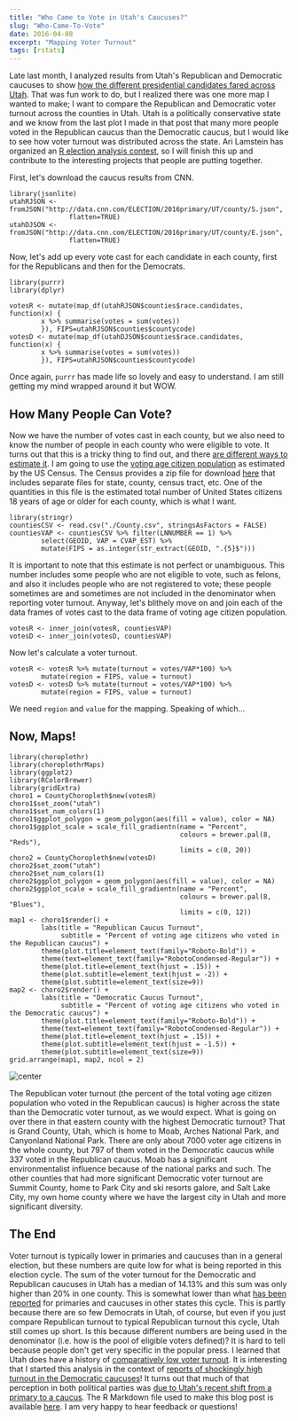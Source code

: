 ```yaml
---
title: "Who Came to Vote in Utah's Caucuses?"
slug: "Who-Came-To-Vote"
date: 2016-04-08
excerpt: "Mapping Voter Turnout"
tags: [rstats]
---
```




Late last month, I analyzed results from Utah's Republican and Democratic caucuses to show [how the different presidential candidates fared across Utah](http://juliasilge.com/blog/Mapping-Utah-Caucus/). That was fun work to do, but I realized there was one more map I wanted to make; I want to compare the Republican and Democratic voter turnout across the counties in Utah. Utah is a politically conservative state and we know from the last plot I made in that post that many more people voted in the Republican caucus than the Democratic caucus, but I would like to see how voter turnout was distributed across the state. Ari Lamstein has organized an [R election analysis contest](http://www.arilamstein.com/blog/2016/03/28/announcing-r-election-analysis-contest/), so I will finish this up and contribute to the interesting projects that people are putting together.

First, let's download the caucus results from CNN.


```{r}
library(jsonlite)
utahRJSON <- fromJSON("http://data.cnn.com/ELECTION/2016primary/UT/county/S.json",
               flatten=TRUE)
utahDJSON <- fromJSON("http://data.cnn.com/ELECTION/2016primary/UT/county/E.json",
               flatten=TRUE)
```

Now, let's add up every vote cast for each candidate in each county, first for the Republicans and then for the Democrats.


```{r}
library(purrr)
library(dplyr)

votesR <- mutate(map_df(utahRJSON$counties$race.candidates, function(x) {
        x %>% summarise(votes = sum(votes))
        }), FIPS=utahRJSON$counties$countycode)
votesD <- mutate(map_df(utahDJSON$counties$race.candidates, function(x) {
        x %>% summarise(votes = sum(votes))
        }), FIPS=utahRJSON$counties$countycode)
```

Once again, `purrr` has made life so lovely and easy to understand. I am still getting my mind wrapped around it but WOW. 

## How Many People Can Vote?

Now we have the number of votes cast in each county, but we also need to know the number of people in each county who were eligible to vote. It turns out that this is a tricky thing to find out, and there [are different ways to estimate it](http://www.pewtrusts.org/en/research-and-analysis/analysis/2014/07/31/measuring-voter-turnout). I am going to use the [voting age  citizen population](https://www.census.gov/rdo/data/voting_age_population_by_citizenship_and_race_cvap.html) as estimated by the US Census. The Census provides a zip file for download [here](https://www.census.gov/rdo/data/voting_age_population_by_citizenship_and_race_cvap.html) that includes separate files for state, county, census tract, etc. One of the quantities in this file is the estimated total number of United States citizens 18 years of age or older for each county, which is what I want.


```{r}
library(stringr)
countiesCSV <- read.csv("./County.csv", stringsAsFactors = FALSE)
countiesVAP <- countiesCSV %>% filter(LNNUMBER == 1) %>%
        select(GEOID, VAP = CVAP_EST) %>% 
        mutate(FIPS = as.integer(str_extract(GEOID, ".{5}$")))
```

It is important to note that this estimate is not perfect or unambiguous. This number includes some people who are not eligible to vote, such as felons, and also it includes people who are not registered to vote; these people sometimes are and sometimes are not included in the denominator when reporting voter turnout. Anyway, let's blithely move on and join each of the data frames of votes cast to the data frame of voting age citizen population.



```{r}
votesR <- inner_join(votesR, countiesVAP)
votesD <- inner_join(votesD, countiesVAP)
```

Now let's calculate a voter turnout.


```{r}
votesR <- votesR %>% mutate(turnout = votes/VAP*100) %>% 
        mutate(region = FIPS, value = turnout)
votesD <- votesD %>% mutate(turnout = votes/VAP*100) %>% 
        mutate(region = FIPS, value = turnout)
```

We need `region` and `value` for the mapping. Speaking of which...

## Now, Maps!


```{r}
library(choroplethr)
library(choroplethrMaps)
library(ggplot2)
library(RColorBrewer)
library(gridExtra)
choro1 = CountyChoropleth$new(votesR)
choro1$set_zoom("utah")
choro1$set_num_colors(1)
choro1$ggplot_polygon = geom_polygon(aes(fill = value), color = NA)
choro1$ggplot_scale = scale_fill_gradientn(name = "Percent", 
                                           colours = brewer.pal(8, "Reds"),
                                           limits = c(0, 20))
choro2 = CountyChoropleth$new(votesD)
choro2$set_zoom("utah")
choro2$set_num_colors(1)
choro2$ggplot_polygon = geom_polygon(aes(fill = value), color = NA)
choro2$ggplot_scale = scale_fill_gradientn(name = "Percent",
                                           colours = brewer.pal(8, "Blues"),
                                           limits = c(0, 12))
map1 <- choro1$render() + 
        labs(title = "Republican Caucus Turnout",
             subtitle = "Percent of voting age citizens who voted in the Republican caucus") +
        theme(plot.title=element_text(family="Roboto-Bold")) +
        theme(text=element_text(family="RobotoCondensed-Regular")) + 
        theme(plot.title=element_text(hjust = .15)) +
        theme(plot.subtitle=element_text(hjust = -2)) +
        theme(plot.subtitle=element_text(size=9))
map2 <- choro2$render() + 
        labs(title = "Democratic Caucus Turnout",
             subtitle = "Percent of voting age citizens who voted in the Democratic caucus") +
        theme(plot.title=element_text(family="Roboto-Bold")) +
        theme(text=element_text(family="RobotoCondensed-Regular")) +
        theme(plot.title=element_text(hjust = .15)) +
        theme(plot.subtitle=element_text(hjust = -1.5)) +
        theme(plot.subtitle=element_text(size=9))
grid.arrange(map1, map2, ncol = 2)
```

![center](/figs/2016-04-08-Who-Came-To-Vote/unnamed-chunk-7-1.png)


The Republican voter turnout (the percent of the total voting age citizen population who voted in the Republican caucus) is higher across the state than the Democratic voter turnout, as we would expect. What is going on over there in that eastern county with the highest Democratic turnout? That is Grand County, Utah, which is home to Moab, Arches National Park, and Canyonland National Park. There are only about 7000 voter age citizens in the whole county, but 797 of them voted in the Democratic caucus while 337 voted in the Republican caucus. Moab has a significant environmentalist influence because of the national parks and such. The other counties that had more significant Democratic voter turnout are Summit County, home to Park City and ski resorts galore, and Salt Lake City, my own home county where we have the largest city in Utah and more significant diversity.

## The End

Voter turnout is typically lower in primaries and caucuses than in a general election, but these numbers are quite low for what is being reported in this election cycle. The sum of the voter turnout for the Democratic and Republican caucuses in Utah has a median of 14.13% and this sum was only higher than 20% in one county. This is somewhat lower than what [has been reported](http://www.pewresearch.org/fact-tank/2016/03/08/so-far-turnout-in-this-years-primaries-rivals-2008-record/) for primaries and caucuses in other states this cycle. This is partly because there are so few Democrats in Utah, of course, but even if you just compare Republican turnout to typical Republican turnout this cycle, Utah still comes up short. Is this because different numbers are being used in the denominator (i.e. how is the pool of eligible voters defined)? It is hard to tell because people don't get very specific in the popular press. I learned that Utah does have a history of [comparatively low voter turnout](http://www.google.com/search?q=utah+voter+turnout). It is interesting that I started this analysis in the context of [reports of shockingly high turnout in the Democratic caucuses](http://www.sltrib.com/home/3694882-155/utah-dems-republicans-see-huge-turnout)! It turns out that much of that perception in both political parties was [due to Utah's recent shift from a primary to a caucus](http://kutv.com/news/local/utahs-caucus-not-the-turnout-blockbuster-many-might-think). The R Markdown file used to make this blog post is available [here](https://github.com/juliasilge/juliasilge.github.io/blob/master/_R/2016-04-08-Who-Came-To-Vote.Rmd). I am very happy to hear feedback or questions!
